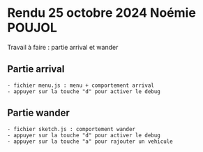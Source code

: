 # Rendu 25 octobre 2024 Noémie POUJOL

Travail à faire : partie arrival et wander 

## Partie arrival 
    - fichier menu.js : menu + comportement arrival 
    - appuyer sur la touche "d" pour activer le debug
    
## Partie wander 
    - fichier sketch.js : comportement wander 
    - appuyer sur la touche "d" pour activer le debug
    - appuyer sur la touche "a" pour rajouter un vehicule 
